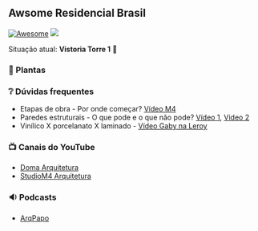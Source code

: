 ## Awsome Residencial Brasil

[![Awesome](https://awesome.re/badge.svg)](https://awesome.re)
![](https://img.shields.io/github/last-commit/maattdiy/awsome-residencial-brasil.svg?style=flat)

Situação atual: **Vistoria Torre 1** 🚀

### 📐 Plantas 

### ❔ Dúvidas frequentes
* Etapas de obra - Por onde começar? [Vídeo M4](https://youtu.be/AE1892i1HXs?t=60)
* Paredes estruturais - O que pode e o que não pode? [Vídeo 1](https://www.youtube.com/watch?v=wZYHO9kltGU), [Video 2](https://www.youtube.com/watch?v=4gGznjAWEE4)
* Vinílico X porcelanato X laminado - [Vídeo Gaby na Leroy](https://www.youtube.com/watch?v=ZzAYQVQXM_8)

### 📺 Canais do YouTube
* [Doma Arquitetura](https://www.youtube.com/channel/UCQbdsX9AVd8sF35p8825NcQ/featured)
* [StudioM4 Arquitetura](https://www.youtube.com/channel/UCeyH-g2_EXMFpGlTM9v6ZJg)

### 🔉 Podcasts
* [ArqPapo](http://arquipapo.com.br/)
